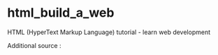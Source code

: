 # html_build_a_web
HTML (HyperText Markup Language) tutorial - learn web development

Additional source : 

